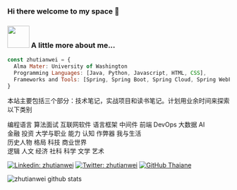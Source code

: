 ### Hi there welcome to my space 👋

### <img src="https://media.giphy.com/media/VgCDAzcKvsR6OM0uWg/giphy.gif" width="50"> A little more about me...  

```javascript
const zhutianwei = {
  Alma Mater: University of Washington
  Programming Languages: [Java, Python, Javascript, HTML, CSS],
  Frameworks and Tools: [Spring, Spring Boot, Spring Cloud, Spring WebFlux, MySQL, Redis, MongoDB, Kafka, Nginx, AWS, Linux, Spark, Hadoop, Git, Jenkins, Docker, NumPy, pandas, Matplotlib, Scikit-Learn, TensofFlow, Keras],
}
```


本站主要包括三个部分：技术笔记，实战项目和读书笔记。计划用业余时间来探索以下类别 

编程语言 算法面试 互联网软件 语言框架 中间件 前端 DevOps 大数据 AI   
金融 投资 
大学与职业 能力 认知 作弊器 我与生活   
历史人物 格局 科技 商业世界   
逻辑 人文 经济 社科 科学 文学 艺术  

[![Linkedin: zhutianwei](https://img.shields.io/badge/-zhutianwei-blue?style=flat-square&logo=Linkedin&logoColor=white&link=https://www.linkedin.com/in/zhutianwei/)](https://www.linkedin.com/in/zhutianwei/)
[![Twitter: zhutianwei](https://img.shields.io/twitter/follow/zhutianwei?style=social)](https://twitter.com/zhutianwei)
[![GitHub Thaiane](https://img.shields.io/github/followers/zhutianwei?label=follow&style=social)](https://github.com/zhutianwei)

![zhutianwei github stats](https://github-readme-stats.vercel.app/api?username=zhutianwei)


<!-- ### You can find in me in the web 🌍
[<img align="left" alt="Souarvdey777 | Twitter" width="22px" src="https://cdn.jsdelivr.net/npm/simple-icons@v3/icons/twitter.svg" />][twitter]
[<img align="left" alt="Souarvdey777 | LinkedIn" width="22px" src="https://cdn.jsdelivr.net/npm/simple-icons@v3/icons/linkedin.svg" />][linkedin]
[<img align="left" alt="Souarvdey777 | Instagram" width="22px" src="https://cdn.jsdelivr.net/npm/simple-icons@v3/icons/instagram.svg" />][instagram]
<br/> -->

[twitter]: https://twitter.com/zhutianwei
[youtube]: https://youtube.com/
[instagram]: https://www.instagram.com/zhutw
[linkedin]: https://www.linkedin.com/in/zhutianwei

<!--
**zhutianwei/zhutianwei** is a ✨ _special_ ✨ repository because its `README.md` (this file) appears on your GitHub profile.

Here are some ideas to get you started:

- 🔭 I’m currently working on ...
- 🌱 I’m currently learning ...
- 👯 I’m looking to collaborate on ...
- 🤔 I’m looking for help with ...
- 💬 Ask me about ...
- 📫 How to reach me: ...
- 😄 Pronouns: ...
- ⚡ Fun fact: ...
-->
